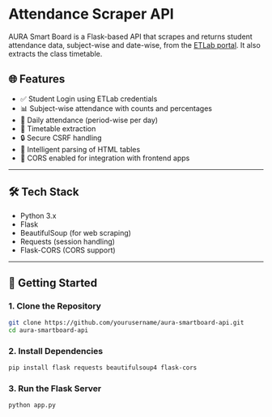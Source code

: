 # Attendance Scraper API

AURA Smart Board is a Flask-based API that scrapes and returns student attendance data, subject-wise and date-wise, from the [ETLab portal](https://sctce.etlab.in). It also extracts the class timetable.

## 🌐 Features

- ✅ Student Login using ETLab credentials
- 📊 Subject-wise attendance with counts and percentages
- 📅 Daily attendance (period-wise per day)
- 📆 Timetable extraction
- 🔒 Secure CSRF handling
- 🧠 Intelligent parsing of HTML tables
- 🔁 CORS enabled for integration with frontend apps

---

## 🛠️ Tech Stack

- Python 3.x
- Flask
- BeautifulSoup (for web scraping)
- Requests (session handling)
- Flask-CORS (CORS support)

---

## 🚀 Getting Started

### 1. Clone the Repository

```bash
git clone https://github.com/yourusername/aura-smartboard-api.git
cd aura-smartboard-api
```
### 2. Install Dependencies

```bash
pip install flask requests beautifulsoup4 flask-cors

```
### 3. Run the Flask Server

```bash
python app.py

